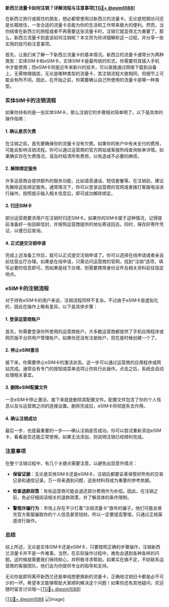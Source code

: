 **新西兰流量卡如何注销？详解流程与注意事项[[TG💪+ @esim1088](https://t.me/s/esim1088)]**

在新西兰旅行或居住的朋友，想必都曾使用过新西兰的流量卡。无论是短期访问还是长期居住，一张合适的流量卡总能为你的生活和工作带来极大的便利。然而，当你结束在新西兰的旅程或者不再需要这张流量卡时，注销它就显得尤为重要了。那么，新西兰流量卡到底该如何注销呢？本文将为你详细解析这一过程，并分享一些实用的技巧和注意事项。

首先，让我们来了解一下新西兰流量卡的基本情况。新西兰的流量卡通常分为两种类型：实体SIM卡和eSIM卡。实体SIM卡是最传统的形式，你需要将其插入手机中才能使用；而eSIM卡则是近年来新兴的技术，可以直接通过网络下载到设备上，无需物理插拔。无论是哪种类型的流量卡，其注销流程大致相同，但细节上可能会有所不同。因此，在开始之前，你需要确认自己所使用的流量卡是哪一种类型。

### 实体SIM卡的注销流程

如果你持有的是一张实体SIM卡，那么注销它的步骤相对简单明了。以下是具体的操作指南：

#### 1. 确认是否欠费
在注销之前，首先要确保你的流量卡没有欠费。如果你的账户中有未支付的费用，可能会影响注销流程。你可以通过运营商的官方网站或客服热线查询账单详情。如果确实存在欠费情况，请及时结清所有费用，以免造成不必要的麻烦。

#### 2. 解除绑定服务
许多运营商会提供额外的服务功能，比如语音通话、短信套餐等。在注销前，建议先解除这些绑定服务。通常情况下，你可以登录运营商的官网或者拨打客服电话进行操作。按照提示输入相关信息后，即可成功解除绑定。

#### 3. 归还SIM卡
部分运营商要求用户在注销时归还SIM卡。如果你的SIM卡属于这种情况，记得提前准备好一张回邮信封，并按照运营商提供的地址寄送回去。同时，保存好寄件凭证，以便日后查询。

#### 4. 正式提交注销申请
完成上述准备工作后，就可以正式提交注销申请了。你可以选择在线申请或者亲自前往营业厅办理。如果是在线申请，只需访问运营商的官网，找到“注销”选项，填写必要的信息即可。而如果是线下办理，则需要携带身份证件及相关资料前往指定地点。

### eSIM卡的注销流程

对于持有eSIM卡的用户来说，注销流程同样不复杂。不过由于eSIM卡是虚拟化的，因此在操作上略有差异。以下是具体步骤：

#### 1. 登录运营商账户
首先，你需要登录你所使用的运营商账户。大多数运营商都提供了手机应用程序或网页版平台供用户管理账户。如果你还没有注册账户，现在是时候创建一个了。

#### 2. 停止eSIM激活
接下来，你需要停止eSIM卡的激活状态。这一步可以通过运营商的应用程序或网站完成。通常会有专门的按钮或菜单选项让你执行此操作。点击之后，系统会自动处理相关事宜。

#### 3. 删除eSIM配置文件
一旦eSIM卡停止激活，接下来就是删除其配置文件。配置文件包含了你的个人信息以及与运营商之间的连接设置。删除完成后，eSIM卡将彻底失去作用。

#### 4. 确认注销成功
最后一步，也是最重要的一步——确认注销是否成功。你可以尝试重新添加eSIM卡，看看是否还能正常使用。如果无法添加，则说明注销已经顺利完成。

### 注意事项

在整个注销过程中，有几个关键点需要注意，以避免出现意外情况：

- **保留证据**：无论是实体SIM卡还是eSIM卡，注销后都要妥善保管好所有的交易记录和通信记录。万一将来遇到问题，这些材料将成为重要的参考依据。
  
- **检查退款政策**：有些运营商可能会退还部分费用作为补偿。因此，在注销之前，务必仔细阅读相关的退款政策，并了解具体的条件限制。

- **警惕诈骗行为**：市场上存在不少打着“注销流量卡”旗号的骗子。他们可能会冒充官方客服骗取你的个人信息甚至钱财。所以一定要提高警惕，只通过正规渠道进行操作。

### 总结

综上所述，无论是实体SIM卡还是eSIM卡，只要按照正确的步骤操作，注销新西兰流量卡并不是一件难事。当然，在实际操作过程中，难免会遇到各种各样的问题。这时候就需要我们保持耐心，并积极寻求帮助。如果实在搞不定，不妨联系运营商的客服团队，他们会为你提供专业的指导和支持。

无论你是即将离开新西兰还是单纯想更换新的流量卡，正确地注销旧卡都是必不可少的一环。希望本文能够帮助大家顺利解决这个问题！如果你还有其他疑问，欢迎随时留言讨论哦～[[TG💪+ @esim1088](https://t.me/s/esim1088)]

[[TG💪+ @esim1088](https://t.me/s/esim1088) ![Image](https://i.postimg.cc/4NQfJmqS/Snipaste-2025-05-13-00-14-12.png)]
